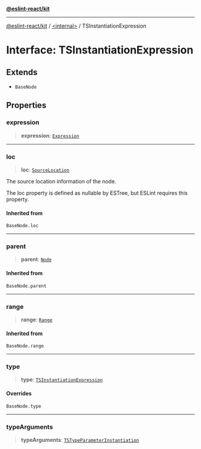 [**@eslint-react/kit**](../../README.md)

***

[@eslint-react/kit](../../README.md) / [\<internal\>](../README.md) / TSInstantiationExpression

# Interface: TSInstantiationExpression

## Extends

- `BaseNode`

## Properties

### expression

> **expression**: [`Expression`](../type-aliases/Expression.md)

***

### loc

> **loc**: [`SourceLocation`](SourceLocation.md)

The source location information of the node.

The loc property is defined as nullable by ESTree, but ESLint requires this property.

#### Inherited from

`BaseNode.loc`

***

### parent

> **parent**: [`Node`](../type-aliases/Node.md)

#### Inherited from

`BaseNode.parent`

***

### range

> **range**: [`Range`](../type-aliases/Range.md)

#### Inherited from

`BaseNode.range`

***

### type

> **type**: [`TSInstantiationExpression`](../README.md#tsinstantiationexpression)

#### Overrides

`BaseNode.type`

***

### typeArguments

> **typeArguments**: [`TSTypeParameterInstantiation`](TSTypeParameterInstantiation.md)
